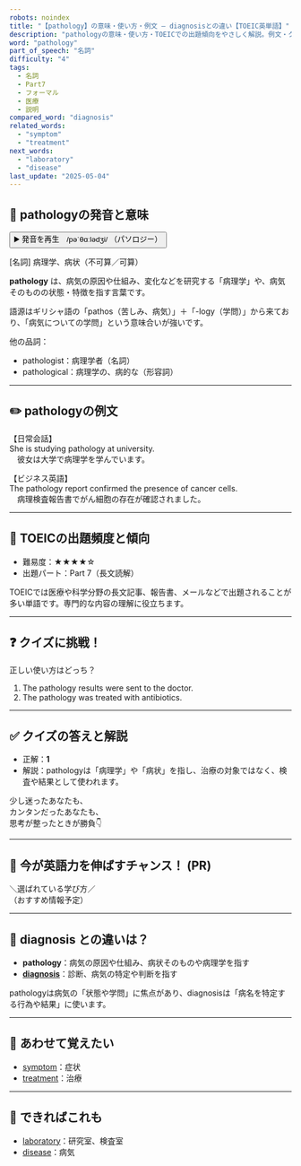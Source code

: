 ```yaml
---
robots: noindex
title: "【pathology】の意味・使い方・例文 ― diagnosisとの違い【TOEIC英単語】"
description: "pathologyの意味・使い方・TOEICでの出題傾向をやさしく解説。例文・クイズ付きでdiagnosisとの違いもわかりやすく学べます。"
word: "pathology"
part_of_speech: "名詞"
difficulty: "4"
tags:
  - 名詞
  - Part7
  - フォーマル
  - 医療
  - 説明
compared_word: "diagnosis"
related_words:
  - "symptom"
  - "treatment"
next_words:
  - "laboratory"
  - "disease"
last_update: "2025-05-04"
---
```


## 🔰 pathologyの発音と意味

<button class="play-audio" onclick="playTTS('pathology')">
  <span class="play-audio-main">
    ▶️ 発音を再生　/pəˈθɑːlədʒi/
  </span>
  <span class="play-audio-sub">
    （パソロジー）
  </span>
</button>

[名詞] 病理学、病状（不可算／可算）

**pathology** は、病気の原因や仕組み、変化などを研究する「病理学」や、病気そのものの状態・特徴を指す言葉です。

語源はギリシャ語の「pathos（苦しみ、病気）」＋「-logy（学問）」から来ており、「病気についての学問」という意味合いが強いです。

他の品詞：  
- pathologist：病理学者（名詞）
- pathological：病理学の、病的な（形容詞）

---

## ✏️ pathologyの例文

【日常会話】  
She is studying pathology at university.  
　彼女は大学で病理学を学んでいます。

【ビジネス英語】  
The pathology report confirmed the presence of cancer cells.  
　病理検査報告書でがん細胞の存在が確認されました。

---

## 🎯 TOEICの出題頻度と傾向

- 難易度：★★★★☆
- 出題パート：Part 7（長文読解）

TOEICでは医療や科学分野の長文記事、報告書、メールなどで出題されることが多い単語です。専門的な内容の理解に役立ちます。

---

## ❓ クイズに挑戦！

正しい使い方はどっち？

1. The pathology results were sent to the doctor.  
2. The pathology was treated with antibiotics.

---

## ✅ クイズの答えと解説

- 正解：**1**
- 解説：pathologyは「病理学」や「病状」を指し、治療の対象ではなく、検査や結果として使われます。

少し迷ったあなたも、  
カンタンだったあなたも、  
思考が整ったときが勝負👇️

---

## 🚀 今が英語力を伸ばすチャンス！ (PR)

<div class="info-center">
＼選ばれている学び方／<br>  
（おすすめ情報予定）
</div>

---

## 🤔  diagnosis との違いは？

- **pathology**：病気の原因や仕組み、病状そのものや病理学を指す
- **[diagnosis](/diagnosis)**：診断、病気の特定や判断を指す

pathologyは病気の「状態や学問」に焦点があり、diagnosisは「病名を特定する行為や結果」に使います。

---

## 🧩 あわせて覚えたい

- [symptom](/symptom)：症状
- [treatment](/treatment)：治療

---

## 📖 できればこれも

- [laboratory](/laboratory)：研究室、検査室
- [disease](/disease)：病気

<!-- cvid: aid33_bid31 -->
